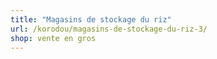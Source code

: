```yaml
---
title: "Magasins de stockage du riz"
url: /korodou/magasins-de-stockage-du-riz-3/
shop: vente en gros
---
```

